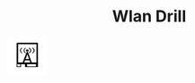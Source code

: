 <h1 style="text-align: center;">
Wlan Drill
</h1>
 <img src="https://github.com/sys-prozy/wlandrill/blob/main/logo.png" alt="image" width="70"/>

